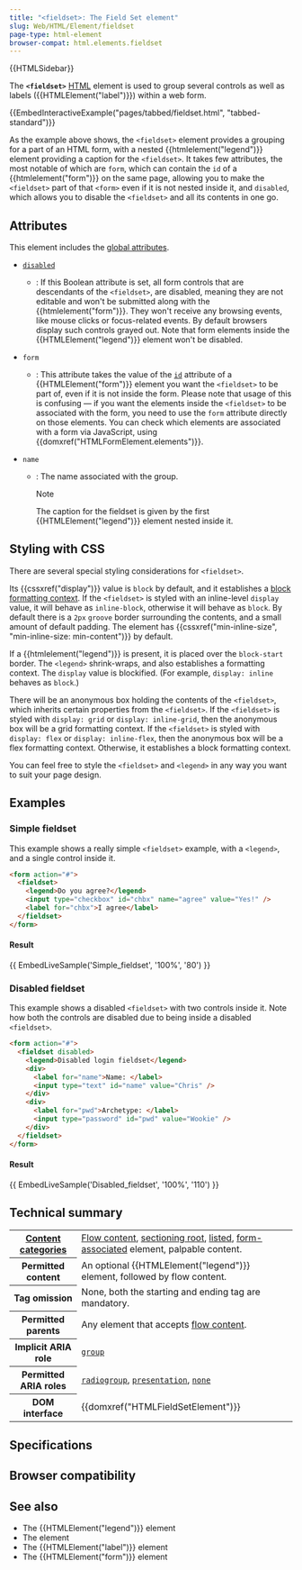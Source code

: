 ```yaml
---
title: "<fieldset>: The Field Set element"
slug: Web/HTML/Element/fieldset
page-type: html-element
browser-compat: html.elements.fieldset
---
```


{{HTMLSidebar}}

The **`<fieldset>`** [HTML](/Web/HTML) element is used to group several controls as well as labels ({{HTMLElement("label")}}) within a web form.

{{EmbedInteractiveExample("pages/tabbed/fieldset.html", "tabbed-standard")}}

As the example above shows, the `<fieldset>` element provides a grouping for a part of an HTML form, with a nested {{htmlelement("legend")}} element providing a caption for the `<fieldset>`. It takes few attributes, the most notable of which are `form`, which can contain the `id` of a {{htmlelement("form")}} on the same page, allowing you to make the `<fieldset>` part of that `<form>` even if it is not nested inside it, and `disabled`, which allows you to disable the `<fieldset>` and all its contents in one go.

## Attributes

This element includes the [global attributes](/Web/HTML/Global_attributes).

- [`disabled`](/Web/HTML/Attributes/disabled)
  - : If this Boolean attribute is set, all form controls that are descendants of the `<fieldset>`, are disabled, meaning they are not editable and won't be submitted along with the {{htmlelement("form")}}. They won't receive any browsing events, like mouse clicks or focus-related events. By default browsers display such controls grayed out. Note that form elements inside the {{HTMLElement("legend")}} element won't be disabled.
- `form`
  - : This attribute takes the value of the [`id`](/Web/HTML/Global_attributes#id) attribute of a {{HTMLElement("form")}} element you want the `<fieldset>` to be part of, even if it is not inside the form. Please note that usage of this is confusing — if you want the  elements inside the `<fieldset>` to be associated with the form, you need to use the `form` attribute directly on those elements. You can check which elements are associated with a form via JavaScript, using {{domxref("HTMLFormElement.elements")}}.
- `name`

  - : The name associated with the group.

    > [!NOTE]
    > The caption for the fieldset is given by the first {{HTMLElement("legend")}} element nested inside it.

## Styling with CSS

There are several special styling considerations for `<fieldset>`.

Its {{cssxref("display")}} value is `block` by default, and it establishes a [block formatting context](/Web/CSS/CSS_display/Block_formatting_context). If the `<fieldset>` is styled with an inline-level `display` value, it will behave as `inline-block`, otherwise it will behave as `block`. By default there is a `2px` `groove` border surrounding the contents, and a small amount of default padding. The element has {{cssxref("min-inline-size", "min-inline-size: min-content")}} by default.

If a {{htmlelement("legend")}} is present, it is placed over the `block-start` border. The `<legend>` shrink-wraps, and also establishes a formatting context. The `display` value is blockified. (For example, `display: inline` behaves as `block`.)

There will be an anonymous box holding the contents of the `<fieldset>`, which inherits certain properties from the `<fieldset>`. If the `<fieldset>` is styled with `display: grid` or `display: inline-grid`, then the anonymous box will be a grid formatting context. If the `<fieldset>` is styled with `display: flex` or `display: inline-flex`, then the anonymous box will be a flex formatting context. Otherwise, it establishes a block formatting context.

You can feel free to style the `<fieldset>` and `<legend>` in any way you want to suit your page design.

## Examples

### Simple fieldset

This example shows a really simple `<fieldset>` example, with a `<legend>`, and a single control inside it.

```html
<form action="#">
  <fieldset>
    <legend>Do you agree?</legend>
    <input type="checkbox" id="chbx" name="agree" value="Yes!" />
    <label for="chbx">I agree</label>
  </fieldset>
</form>
```

#### Result

{{ EmbedLiveSample('Simple_fieldset', '100%', '80') }}

### Disabled fieldset

This example shows a disabled `<fieldset>` with two controls inside it. Note how both the controls are disabled due to being inside a disabled `<fieldset>`.

```html
<form action="#">
  <fieldset disabled>
    <legend>Disabled login fieldset</legend>
    <div>
      <label for="name">Name: </label>
      <input type="text" id="name" value="Chris" />
    </div>
    <div>
      <label for="pwd">Archetype: </label>
      <input type="password" id="pwd" value="Wookie" />
    </div>
  </fieldset>
</form>
```

#### Result

{{ EmbedLiveSample('Disabled_fieldset', '100%', '110') }}

## Technical summary

<table class="properties">
  <tbody>
    <tr>
      <th scope="row">
        <a href="/Web/HTML/Content_categories"
          >Content categories</a
        >
      </th>
      <td>
        <a href="/Web/HTML/Content_categories#flow_content"
          >Flow content</a
        >,
        <a href="/Web/HTML/Element/Heading_Elements#sectioning_root"
          >sectioning root</a
        >,
        <a href="/Web/HTML/Content_categories#form_listed"
          >listed</a
        >,
        <a
          href="/Web/HTML/Content_categories#form-associated_content"
          >form-associated</a
        >
        element, palpable content.
      </td>
    </tr>
    <tr>
      <th scope="row">Permitted content</th>
      <td>
        An optional {{HTMLElement("legend")}} element, followed by flow
        content.
      </td>
    </tr>
    <tr>
      <th scope="row">Tag omission</th>
      <td>None, both the starting and ending tag are mandatory.</td>
    </tr>
    <tr>
      <th scope="row">Permitted parents</th>
      <td>
        Any element that accepts
        <a href="/Web/HTML/Content_categories#flow_content"
          >flow content</a
        >.
      </td>
    </tr>
    <tr>
      <th scope="row">Implicit ARIA role</th>
      <td><a href="/Web/Accessibility/ARIA/Roles/group_role"><code>group</code></a></td>
    </tr>
    <tr>
      <th scope="row">Permitted ARIA roles</th>
      <td>
        <a href="/Web/Accessibility/ARIA/Roles/radiogroup_role"><code>radiogroup</code></a>,
        <a href="/Web/Accessibility/ARIA/Roles/presentation_role"><code>presentation</code></a>, <a href="/Web/Accessibility/ARIA/Roles/none_role"><code>none</code></a>
      </td>
    </tr>
    <tr>
      <th scope="row">DOM interface</th>
      <td>{{domxref("HTMLFieldSetElement")}}</td>
    </tr>
  </tbody>
</table>

## Specifications



## Browser compatibility



## See also

- The {{HTMLElement("legend")}} element
- The  element
- The {{HTMLElement("label")}} element
- The {{HTMLElement("form")}} element
